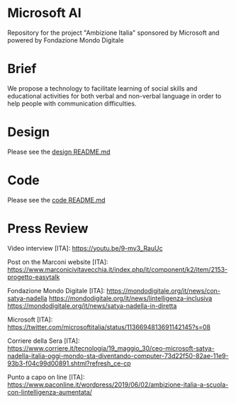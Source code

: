 # Microsoft AI
Repository for the project "Ambizione Italia" sponsored by Microsoft and powered by Fondazione Mondo Digitale

# Brief
We propose a technology to facilitate learning of social skills and educational activities for both verbal and non-verbal language in order to help people with communication difficulties.

# Design
Please see the [design README.md](./design/README.md)

# Code
Please see the [code README.md](./code/README.md)

# Press Review
Video interview [ITA]: https://youtu.be/9-mv3_RauUc

Post on the Marconi website [ITA]: https://www.marconicivitavecchia.it/index.php/it/component/k2/item/2153-progetto-easytalk

Fondazione Mondo Digitale [ITA]:
https://mondodigitale.org/it/news/con-satya-nadella
https://mondodigitale.org/it/news/lintelligenza-inclusiva
https://mondodigitale.org/it/news/satya-nadella-in-diretta

Microsoft [ITA]: https://twitter.com/microsoftitalia/status/1136694813691142145?s=08

Corriere della Sera [ITA]:  https://www.corriere.it/tecnologia/19_maggio_30/ceo-microsoft-satya-nadella-italia-oggi-mondo-sta-diventando-computer-73d22f50-82ae-11e9-93b3-f04c99d00891.shtml?refresh_ce-cp

Punto a capo on line [ITA]: https://www.paconline.it/wordpress/2019/06/02/ambizione-italia-a-scuola-con-lintelligenza-aumentata/


